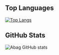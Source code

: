 <h2>Top Languages</h2>

[![Top Langs](https://github-readme-stats.vercel.app/api/top-langs/?username=abag12&layout=compact)](https://github.com/anuraghazra/github-readme-stats)

<h2>GitHub Stats</h2>

![Abag GitHub stats](https://github-readme-stats.vercel.app/api?username=abag12&show_icons=true&theme=transparent)
